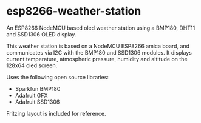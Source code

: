 # esp8266-weather-station
An ESP8266 NodeMCU based oled weather station using a BMP180, DHT11 and SSD1306 OLED display.

This weather station is based on a NodeMCU ESP8266 amica board, and communicates via I2C with the BMP180 and SSD1306 modules. It displays current temperature, atmospheric pressure, humidity and altitude on the 128x64 oled screen.

Uses the following open source libraries:
- Sparkfun BMP180
- Adafruit GFX
- Adafruit SSD1306

Fritzing layout is included for reference.


